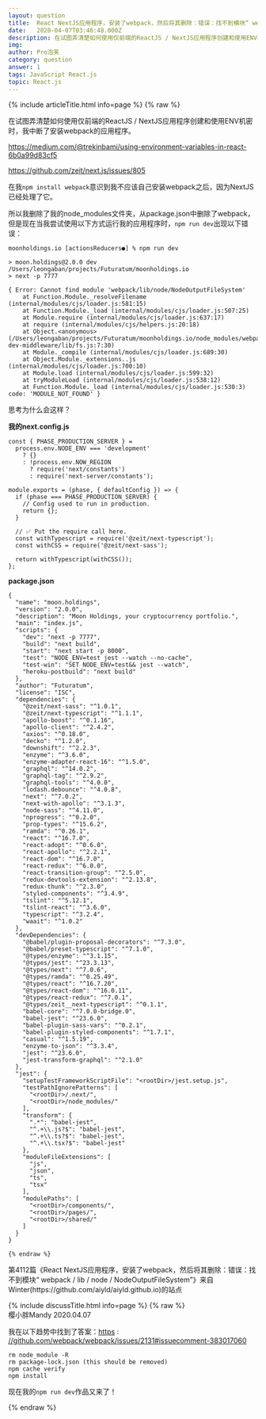 ```yaml
---
layout: question
title:  React NextJS应用程序，安装了webpack，然后将其删除：错误：找不到模块“ webpack / lib / node / NodeOutputFileSystem”
date:   2020-04-07T03:46:48.000Z
description: 在试图弄清楚如何使用仅前端的ReactJS / NextJS应用程序创建和使用ENV机密时，我中断了安装webpack的应用程序。https //me...
img: 
author: Pro泡芙
category: question
answer: 1
tags: JavaScript React.js
topic: React.js
---
```

<div class="article-root">
  <div class="article">
    {% include articleTitle.html info=page %}
    {% raw %}
    <div class="article-content"><p><font style="vertical-align: inherit;"><font style="vertical-align: inherit;">在试图弄清楚如何使用仅前端的ReactJS / NextJS应用程序创建和使用ENV机密时，我中断了安装webpack的应用程序。</font></font></p>

<p><a href="https://medium.com/@trekinbami/using-environment-variables-in-react-6b0a99d83cf5" rel="nofollow noreferrer"><font style="vertical-align: inherit;"><font style="vertical-align: inherit;">https://medium.com/@trekinbami/using-environment-variables-in-react-6b0a99d83cf5</font></font></a></p>

<p><a href="https://github.com/zeit/next.js/issues/805" rel="nofollow noreferrer"><font style="vertical-align: inherit;"><font style="vertical-align: inherit;">https://github.com/zeit/next.js/issues/805</font></font></a></p>

<p><font style="vertical-align: inherit;"><font style="vertical-align: inherit;">在我</font></font><code>npm install webpack</code><font style="vertical-align: inherit;"><font style="vertical-align: inherit;">意识到我不应该自己安装webpack之后，因为NextJS已经处理了它。</font></font></p>

<p><font style="vertical-align: inherit;"><font style="vertical-align: inherit;">所以我删除了我的node_modules文件夹，从package.json中删除了webpack，但是现在当我尝试使用以下方式运行我的应用程序时，</font></font><code>npm run dev</code><font style="vertical-align: inherit;"><font style="vertical-align: inherit;">出现以下错误：</font></font></p>

<pre><code>moonholdings.io [actionsReducers●] % npm run dev<font></font>
<font></font>
&gt; moon.holdings@2.0.0 dev /Users/leongaban/projects/Futuratum/moonholdings.io<font></font>
&gt; next -p 7777<font></font>
<font></font>
{ Error: Cannot find module 'webpack/lib/node/NodeOutputFileSystem'<font></font>
    at Function.Module._resolveFilename (internal/modules/cjs/loader.js:581:15)<font></font>
    at Function.Module._load (internal/modules/cjs/loader.js:507:25)<font></font>
    at Module.require (internal/modules/cjs/loader.js:637:17)<font></font>
    at require (internal/modules/cjs/helpers.js:20:18)<font></font>
    at Object.&lt;anonymous&gt; (/Users/leongaban/projects/Futuratum/moonholdings.io/node_modules/webpack-dev-middleware/lib/fs.js:7:30)<font></font>
    at Module._compile (internal/modules/cjs/loader.js:689:30)<font></font>
    at Object.Module._extensions..js (internal/modules/cjs/loader.js:700:10)<font></font>
    at Module.load (internal/modules/cjs/loader.js:599:32)<font></font>
    at tryModuleLoad (internal/modules/cjs/loader.js:538:12)<font></font>
    at Function.Module._load (internal/modules/cjs/loader.js:530:3) code: 'MODULE_NOT_FOUND' }<font></font>
</code></pre>

<p><font style="vertical-align: inherit;"><font style="vertical-align: inherit;">思考为什么会这样？</font></font></p>

<p><strong><font style="vertical-align: inherit;"><font style="vertical-align: inherit;">我的next.config.js</font></font></strong></p>

<pre><code>const { PHASE_PRODUCTION_SERVER } =<font></font>
  process.env.NODE_ENV === 'development'<font></font>
    ? {}<font></font>
    : !process.env.NOW_REGION<font></font>
      ? require('next/constants')<font></font>
      : require('next-server/constants');<font></font>
<font></font>
module.exports = (phase, { defaultConfig }) =&gt; {<font></font>
  if (phase === PHASE_PRODUCTION_SERVER) {<font></font>
    // Config used to run in production.<font></font>
    return {};<font></font>
  }<font></font>
<font></font>
  // ✅ Put the require call here.<font></font>
  const withTypescript = require('@zeit/next-typescript');<font></font>
  const withCSS = require('@zeit/next-sass');<font></font>
<font></font>
  return withTypescript(withCSS());<font></font>
};<font></font>
</code></pre>

<p><strong><font style="vertical-align: inherit;"><font style="vertical-align: inherit;">package.json</font></font></strong></p>

<pre><code>{<font></font>
  "name": "moon.holdings",<font></font>
  "version": "2.0.0",<font></font>
  "description": "Moon Holdings, your cryptocurrency portfolio.",<font></font>
  "main": "index.js",<font></font>
  "scripts": {<font></font>
    "dev": "next -p 7777",<font></font>
    "build": "next build",<font></font>
    "start": "next start -p 8000",<font></font>
    "test": "NODE_ENV=test jest --watch --no-cache",<font></font>
    "test-win": "SET NODE_ENV=test&amp;&amp; jest --watch",<font></font>
    "heroku-postbuild": "next build"<font></font>
  },<font></font>
  "author": "Futuratum",<font></font>
  "license": "ISC",<font></font>
  "dependencies": {<font></font>
    "@zeit/next-sass": "^1.0.1",<font></font>
    "@zeit/next-typescript": "^1.1.1",<font></font>
    "apollo-boost": "^0.1.16",<font></font>
    "apollo-client": "^2.4.2",<font></font>
    "axios": "^0.18.0",<font></font>
    "decko": "^1.2.0",<font></font>
    "downshift": "^2.2.3",<font></font>
    "enzyme": "^3.6.0",<font></font>
    "enzyme-adapter-react-16": "^1.5.0",<font></font>
    "graphql": "^14.0.2",<font></font>
    "graphql-tag": "^2.9.2",<font></font>
    "graphql-tools": "^4.0.0",<font></font>
    "lodash.debounce": "^4.0.8",<font></font>
    "next": "^7.0.2",<font></font>
    "next-with-apollo": "^3.1.3",<font></font>
    "node-sass": "^4.11.0",<font></font>
    "nprogress": "^0.2.0",<font></font>
    "prop-types": "^15.6.2",<font></font>
    "ramda": "^0.26.1",<font></font>
    "react": "^16.7.0",<font></font>
    "react-adopt": "^0.6.0",<font></font>
    "react-apollo": "^2.2.1",<font></font>
    "react-dom": "^16.7.0",<font></font>
    "react-redux": "^6.0.0",<font></font>
    "react-transition-group": "^2.5.0",<font></font>
    "redux-devtools-extension": "^2.13.8",<font></font>
    "redux-thunk": "^2.3.0",<font></font>
    "styled-components": "^3.4.9",<font></font>
    "tslint": "^5.12.1",<font></font>
    "tslint-react": "^3.6.0",<font></font>
    "typescript": "^3.2.4",<font></font>
    "waait": "^1.0.2"<font></font>
  },<font></font>
  "devDependencies": {<font></font>
    "@babel/plugin-proposal-decorators": "^7.3.0",<font></font>
    "@babel/preset-typescript": "^7.1.0",<font></font>
    "@types/enzyme": "^3.1.15",<font></font>
    "@types/jest": "^23.3.13",<font></font>
    "@types/next": "^7.0.6",<font></font>
    "@types/ramda": "^0.25.49",<font></font>
    "@types/react": "^16.7.20",<font></font>
    "@types/react-dom": "^16.0.11",<font></font>
    "@types/react-redux": "^7.0.1",<font></font>
    "@types/zeit__next-typescript": "^0.1.1",<font></font>
    "babel-core": "^7.0.0-bridge.0",<font></font>
    "babel-jest": "^23.6.0",<font></font>
    "babel-plugin-sass-vars": "^0.2.1",<font></font>
    "babel-plugin-styled-components": "^1.7.1",<font></font>
    "casual": "^1.5.19",<font></font>
    "enzyme-to-json": "^3.3.4",<font></font>
    "jest": "^23.6.0",<font></font>
    "jest-transform-graphql": "^2.1.0"<font></font>
  },<font></font>
  "jest": {<font></font>
    "setupTestFrameworkScriptFile": "&lt;rootDir&gt;/jest.setup.js",<font></font>
    "testPathIgnorePatterns": [<font></font>
      "&lt;rootDir&gt;/.next/",<font></font>
      "&lt;rootDir&gt;/node_modules/"<font></font>
    ],<font></font>
    "transform": {<font></font>
      ".*": "babel-jest",<font></font>
      "^.+\\.js?$": "babel-jest",<font></font>
      "^.+\\.ts?$": "babel-jest",<font></font>
      "^.+\\.tsx?$": "babel-jest"<font></font>
    },<font></font>
    "moduleFileExtensions": [<font></font>
      "js",<font></font>
      "json",<font></font>
      "ts",<font></font>
      "tsx"<font></font>
    ],<font></font>
    "modulePaths": [<font></font>
      "&lt;rootDir&gt;/components/",<font></font>
      "&lt;rootDir&gt;/pages/",<font></font>
      "&lt;rootDir&gt;/shared/"<font></font>
    ]<font></font>
  }<font></font>
}<font></font>
</code></pre></div>
    {% endraw %}
  </div>
  <p class="winter_mark">第4112篇《React NextJS应用程序，安装了webpack，然后将其删除：错误：找不到模块“ webpack / lib / node / NodeOutputFileSystem”》来自Winter(https://github.com/aiyld/aiyld.github.io)的站点</p>
  <div class="discuss-wrapper">
    {% include discussTitle.html info=page %}
    {% raw %}
    <div class="discuss-item">
        <div class="discuss-parent">
          <div class="discuss-meta">
            <span class="discuss-user">樱小胖Mandy</span>
            <span class="discuss-time">2020.04.07</span>
          </div>
          <div class="discuss-comment"><p><font style="vertical-align: inherit;"><font style="vertical-align: inherit;">我在以下趋势中找到了答案：</font><a href="https://github.com/webpack/webpack/issues/2131#issuecomment-383017060" rel="noreferrer"><font style="vertical-align: inherit;">https</font></a><font style="vertical-align: inherit;"> : </font></font><a href="https://github.com/webpack/webpack/issues/2131#issuecomment-383017060" rel="noreferrer"><font style="vertical-align: inherit;"><font style="vertical-align: inherit;">//github.com/webpack/webpack/issues/2131#issuecomment-383017060</font></font></a></p>

<pre><code>rm node_module -R<font></font>
rm package-lock.json (this should be removed)<font></font>
npm cache verify<font></font>
npm install<font></font>
</code></pre>

<p><font style="vertical-align: inherit;"><font style="vertical-align: inherit;">现在我的</font></font><code>npm run dev</code><font style="vertical-align: inherit;"><font style="vertical-align: inherit;">作品又来了！</font></font></p></div>
        </div></div>
    {% endraw %}
  </div>
<div>
